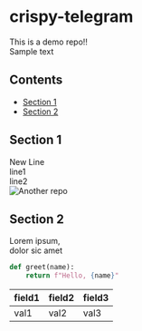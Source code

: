 # crispy-telegram
This is a demo repo!!  
Sample text
## Contents
* [Section 1](#section-1)
* [Section 2](#section-2)
## Section 1
New Line  
line1  
line2  
![Another repo](https://thestayathomechef.com/wp-content/uploads/2013/06/15-Minute-Italian-Summer-Garden-Pasta-1.jpg)
## Section 2
Lorem ipsum,  
dolor sic amet
```python
def greet(name):
	return f"Hello, {name}"
```
| field1 | field2 | field3 |
|--------|--------|--------|
| val1 | val2 | val3 |
